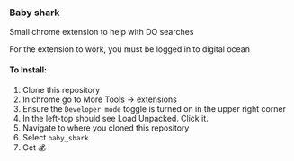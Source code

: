 ### Baby shark
Small chrome extension to help with DO searches

For the extension to work, you must be logged in to digital ocean


#### To Install:

1. Clone this repository
1. In chrome go to More Tools -> extensions
1. Ensure the `Developer mode` toggle is turned on in the upper right corner
1. In the left-top should see Load Unpacked.  Click it.
1. Navigate to where you cloned this repository
1. Select `baby_shark`
1. Get :moneybag: 
